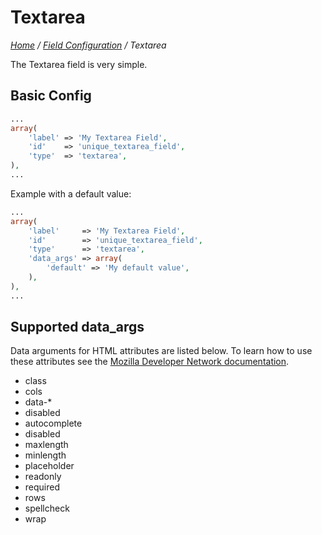 # Textarea

*[Home](../../README.md) / [Field Configuration](../field-configuration.md) / Textarea*

The Textarea field is very simple.

## Basic Config

```php
...
array(
	'label' => 'My Textarea Field',
	'id'    => 'unique_textarea_field',
	'type'  => 'textarea',
),
...
```

Example with a default value:

```php
...
array(
	'label'     => 'My Textarea Field',
	'id'        => 'unique_textarea_field',
	'type'      => 'textarea',
	'data_args' => array(
		'default' => 'My default value',
	),
),
...
```

## Supported data_args

Data arguments for HTML attributes are listed below. To learn how to use these attributes see the [Mozilla Developer Network documentation](https://developer.mozilla.org/en-US/docs/Web/HTML/Element/textarea).

* class
* cols
* data-*
* disabled
* autocomplete
* disabled
* maxlength
* minlength
* placeholder
* readonly
* required
* rows
* spellcheck
* wrap
